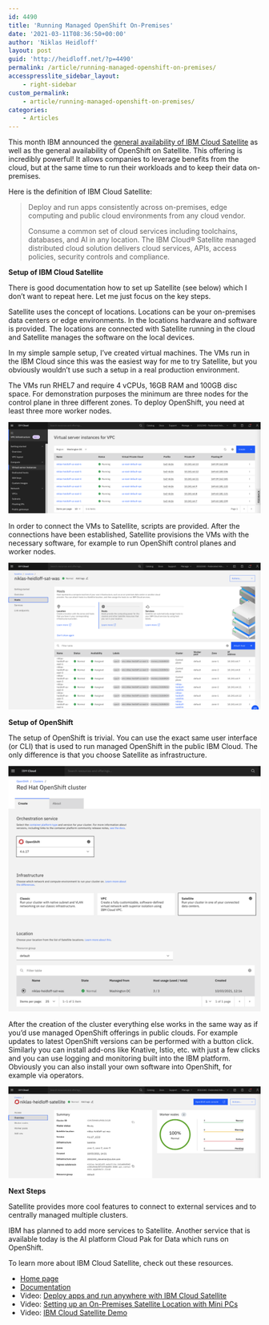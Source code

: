 ```yaml
---
id: 4490
title: 'Running Managed OpenShift On-Premises'
date: '2021-03-11T08:36:50+00:00'
author: 'Niklas Heidloff'
layout: post
guid: 'http://heidloff.net/?p=4490'
permalink: /article/running-managed-openshift-on-premises/
accesspresslite_sidebar_layout:
    - right-sidebar
custom_permalink:
    - article/running-managed-openshift-on-premises/
categories:
    - Articles
---
```


This month IBM announced the [general availability of IBM Cloud Satellite](https://www.ibm.com/cloud/blog/announcements/red-hat-openshift-on-ibm-cloud-generally-available-on-ibm-cloud-satellite) as well as the general availability of OpenShift on Satellite. This offering is incredibly powerful! It allows companies to leverage benefits from the cloud, but at the same time to run their workloads and to keep their data on-premises.

Here is the definition of IBM Cloud Satellite:

> Deploy and run apps consistently across on-premises, edge computing and public cloud environments from any cloud vendor.
> 
> Consume a common set of cloud services including toolchains, databases, and AI in any location. The IBM Cloud® Satellite managed distributed cloud solution delivers cloud services, APIs, access policies, security controls and compliance.

**Setup of IBM Cloud Satellite**

There is good documentation how to set up Satellite (see below) which I don’t want to repeat here. Let me just focus on the key steps.

Satellite uses the concept of locations. Locations can be your on-premises data centers or edge environments. In the locations hardware and software is provided. The locations are connected with Satellite running in the cloud and Satellite manages the software on the local devices.

In my simple sample setup, I’ve created virtual machines. The VMs run in the IBM Cloud since this was the easiest way for me to try Satellite, but you obviously wouldn’t use such a setup in a real production environment.

The VMs run RHEL7 and require 4 vCPUs, 16GB RAM and 100GB disc space. For demonstration purposes the minimum are three nodes for the control plane in three different zones. To deploy OpenShift, you need at least three more worker nodes.

![image](/assets/img/2021/03/blog-sat-1.png)

In order to connect the VMs to Satellite, scripts are provided. After the connections have been established, Satellite provisions the VMs with the necessary software, for example to run OpenShift control planes and worker nodes.

![image](/assets/img/2021/03/blog-sat-2.png)

**Setup of OpenShift**

The setup of OpenShift is trivial. You can use the exact same user interface (or CLI) that is used to run managed OpenShift in the public IBM Cloud. The only difference is that you choose Satellite as infrastructure.

![image](/assets/img/2021/03/blog-sat-3.png)

After the creation of the cluster everything else works in the same way as if you’d use managed OpenShift offerings in public clouds. For example updates to latest OpenShift versions can be performed with a button click. Similarly you can install add-ons like Knative, Istio, etc. with just a few clicks and you can use logging and monitoring built into the IBM platform. Obviously you can also install your own software into OpenShift, for example via operators.

![image](/assets/img/2021/03/blog-sat-4.png)

**Next Steps**

Satellite provides more cool features to connect to external services and to centrally managed multiple clusters.

IBM has planned to add more services to Satellite. Another service that is available today is the AI platform Cloud Pak for Data which runs on OpenShift.

To learn more about IBM Cloud Satellite, check out these resources.

- [Home page](https://www.ibm.com/cloud/satellite)
- [Documentation](https://cloud.ibm.com/docs/satellite)
- Video: [Deploy apps and run anywhere with IBM Cloud Satellite](https://www.youtube.com/watch?v=kI62_Xw2Qgg)
- Video: [Setting up an On-Premises Satellite Location with Mini PCs](https://youtu.be/8WNjwlN5gMk)
- Video: [IBM Cloud Satellite Demo](https://youtu.be/SP1GkDQHfSY?t=188)